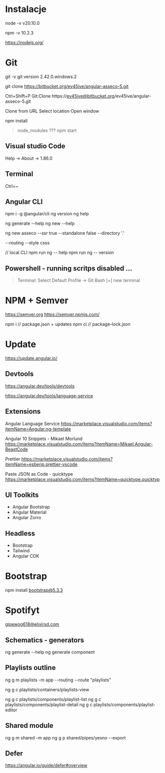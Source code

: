 # Instalacje 
node -v
v20.10.0

npm -v
10.2.3

https://nodejs.org/

# Git

git -v
git version 2.42.0.windows.2

git clone https://bitbucket.org/ev45ive/angular-asseco-5.git

Ctrl+Shift+P
Git:Clone
https://ev45ive@bitbucket.org/ev45ive/angular-asseco-5.git

Clone from URL
Select location
Open window

npm install
> node_modules ???
npm start 

## Visual studio Code

Help -> About -> 1.86.0

## Terminal

Ctrl+~

## Angular CLI

npm i -g @angular/cli
ng version
ng help

ng generate --help
ng new --help

ng new asseco --ssr true --standalone false --directory '.'

--routing --style csss

// local CLI
npm run ng -- help
npm run ng -- version

## Powershell - running scritps disabled ...

> Terminal: Select Default Profile -> Git Bash
> [+] new terminal

# NPM + Semver

https://semver.org
https://semver.npmjs.com/

npm i // package.json + updates
npm ci // package-lock.json

# Update

https://update.angular.io/

## Devtools

https://angular.dev/tools/devtools

https://angular.dev/tools/language-service

## Extensions

Angular Language Service
https://marketplace.visualstudio.com/items?itemName=Angular.ng-template

Angular 10 Snippets - Mikael Morlund
https://marketplace.visualstudio.com/items?itemName=Mikael.Angular-BeastCode

Prettier
https://marketplace.visualstudio.com/items?itemName=esbenp.prettier-vscode

Paste JSON as Code - quicktype
https://marketplace.visualstudio.com/items?itemName=quicktype.quicktyp

## UI Toolkits

- Angular Bootstrap
- Angular Material
- Angular Zorro

## Headless

- Bootstrap
- Tailwind
- Angular CDK

# Bootstrap

npm install bootstrap@5.3.3

# Spotifyt

gipewog618@elixirsd.com

## Schematics - generators

ng generate --help
ng generate component

## Playlists outline

ng g m playlists -m app --routing --route "playlists"

ng g c playlists/containers/playlists-view

ng g c playlists/components/playlist-list
ng g c playlists/components/playlist-detail
ng g c playlists/components/playlist-editor


## Shared module 

ng g m shared -m app
ng g p shared/pipes/yesno --export 

## Defer
https://angular.io/guide/defer#overview